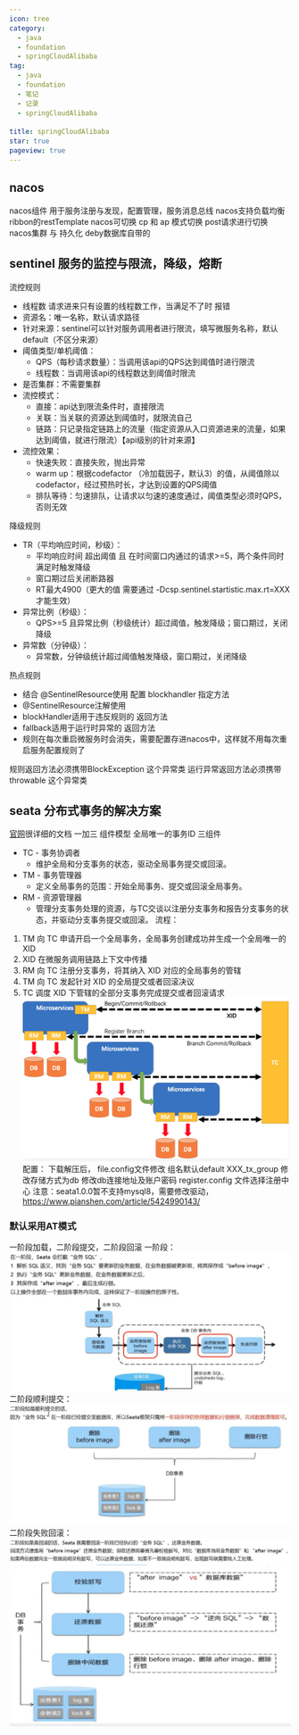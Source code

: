 ```yaml
---
icon: tree
category:
  - java
  - foundation
  - springCloudAlibaba
tag:
  - java
  - foundation
  - 笔记
  - 记录
  - springCloudAlibaba

title: springCloudAlibaba
star: true
pageview: true
---
```


## nacos
nacos组件 用于服务注册与发现，配置管理，服务消息总线
nacos支持负载均衡  ribbon的restTemplate
nacos可切换 cp 和 ap 模式切换
post请求进行切换
nacos集群 与 持久化
deby数据库自带的 

## sentinel 服务的监控与限流，降级，熔断

流控规则
* 线程数 请求进来只有设置的线程数工作，当满足不了时 报错
* 资源名：唯一名称，默认请求路径
* 针对来源：sentinel可以针对服务调用者进行限流，填写微服务名称，默认default（不区分来源）
* 阈值类型/单机阈值：
    * QPS（每秒请求数量）：当调用该api的QPS达到阈值时进行限流
    * 线程数：当调用该api的线程数达到阈值时限流
* 是否集群：不需要集群
* 流控模式：
    * 直接：api达到限流条件时，直接限流
    * 关联：当关联的资源达到阈值时，就限流自己
    * 链路：只记录指定链路上的流量（指定资源从入口资源进来的流量，如果达到阈值，就进行限流）【api级别的针对来源】
* 流控效果：
    * 快速失败：直接失败，抛出异常
    * warm up：根据codefactor （冷加载因子，默认3）的值，从阈值除以codefactor，经过预热时长，才达到设置的QPS阈值
    * 排队等待：匀速排队，让请求以匀速的速度通过，阈值类型必须时QPS，否则无效

降级规则
* TR（平均响应时间，秒级）：
    * 平均响应时间 超出阈值 且 在时间窗口内通过的请求>=5，两个条件同时满足时触发降级
    * 窗口期过后关闭断路器
    * RT最大4900（更大的值 需要通过 -Dcsp.sentinel.startistic.max.rt=XXX才能生效）
* 异常比例（秒级）：
    * QPS>=5 且异常比例（秒级统计）超过阈值，触发降级；窗口期过，关闭降级
* 异常数（分钟级）：
    * 异常数，分钟级统计超过阈值触发降级，窗口期过，关闭降级

热点规则
* 结合 @SentinelResource使用 配置 blockhandler 指定方法
* @SentinelResource注解使用
* blockHandler适用于违反规则的 返回方法
* fallback适用于运行时异常的 返回方法
* 规则在每次重启微服务时会消失，需要配置存进nacos中，这样就不用每次重启服务配置规则了

规则返回方法必须携带BlockException 这个异常类
运行异常返回方法必须携带throwable 这个异常类

## seata 分布式事务的解决方案

[官网](https://seata.apache.org/zh-cn/)很详细的文档
一加三 组件模型
    全局唯一的事务ID
三组件
* TC - 事务协调者
    * 维护全局和分支事务的状态，驱动全局事务提交或回滚。
* TM - 事务管理器
    * 定义全局事务的范围：开始全局事务、提交或回滚全局事务。
* RM - 资源管理器
    * 管理分支事务处理的资源，与TC交谈以注册分支事务和报告分支事务的状态，并驱动分支事务提交或回滚。
流程：
1. TM 向 TC 申请开启一个全局事务，全局事务创建成功并生成一个全局唯一的XID
2. XID 在微服务调用链路上下文中传播
3. RM 向 TC 注册分支事务，将其纳入 XID 对应的全局事务的管辖
4. TM 向 TC 发起针对 XID 的全局提交或者回滚决议
5. TC 调度 XID 下管辖的全部分支事务完成提交或者回滚请求
![流程](./assets/cloudAlibaba01.png)
配置：
 下载解压后，
    file.config文件修改
        组名默认default XXX_tx_group
        修改存储方式为db
        修改db连接地址及账户密码
    register.config 文件选择注册中心
注意：seata1.0.0暂不支持mysql8，需要修改驱动，https://www.pianshen.com/article/5424990143/

### 默认采用AT模式
一阶段加载，二阶段提交，二阶段回滚
一阶段：
![一阶段](./assets/cloudAlibaba02.jpg)
二阶段顺利提交：
![二阶段](./assets/cloudAlibaba03.jpg)
二阶段失败回滚：
![二阶段](./assets/cloudAlibaba04.jpg)
![二阶段](./assets/cloudAlibaba05.jpg)